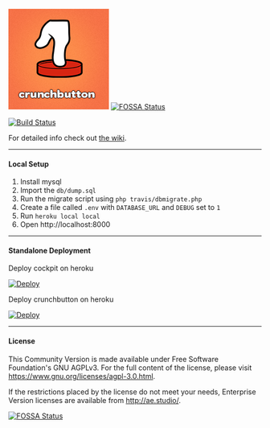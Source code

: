 ![Crunchbutton](www/assets/images/facebook-like.png)
[![FOSSA Status](https://app.fossa.io/api/projects/git%2Bgithub.com%2Fcrunchbutton%2Fcrunchbutton.svg?type=shield)](https://app.fossa.io/projects/git%2Bgithub.com%2Fcrunchbutton%2Fcrunchbutton?ref=badge_shield)

[![Build Status](https://travis-ci.org/crunchbutton/crunchbutton.svg?branch=master)](https://travis-ci.org/crunchbutton/crunchbutton)

For detailed info check out [the wiki](https://github.com/crunchbutton/crunchbutton/wiki).

---

#### Local Setup

1. Install mysql
2. Import the `db/dump.sql`
3. Run the migrate script using `php travis/dbmigrate.php`
4. Create a file called `.env` with `DATABASE_URL` and `DEBUG` set to `1`
5. Run `heroku local local`
6. Open http://localhost:8000

---

#### Standalone Deployment

Deploy cockpit on heroku

[![Deploy](https://www.herokucdn.com/deploy/button.svg)](https://heroku.com/deploy?template=https://github.com/crunchbutton/crunchbutton&env[THEME]=cockpit2&env[DATABASE_URL]=null&env[USE_ENCRYPTION_KEY]=true&env[ADMIN_LOGIN]=admin&env[ADMIN_PASSWORD]=password&env[ADMIN_NAME]=Super%20Admin)

Deploy crunchbutton on heroku

[![Deploy](https://www.herokucdn.com/deploy/button.svg)](https://heroku.com/deploy?template=https://github.com/crunchbutton/crunchbutton&env[THEME]=seven&env[DATABASE_URL]=null&env[USE_ENCRYPTION_KEY]=true&env[ADMIN_LOGIN]=admin&env[ADMIN_PASSWORD]=password&env[ADMIN_NAME]=Super%20Admin)

---

#### License
This Community Version is made available under Free Software Foundation's GNU AGPLv3. For the full content of the license, please visit https://www.gnu.org/licenses/agpl-3.0.html.

If the restrictions placed by the license do not meet your needs, Enterprise Version licenses are available from http://ae.studio/.


[![FOSSA Status](https://app.fossa.io/api/projects/git%2Bgithub.com%2Fcrunchbutton%2Fcrunchbutton.svg?type=large)](https://app.fossa.io/projects/git%2Bgithub.com%2Fcrunchbutton%2Fcrunchbutton?ref=badge_large)